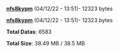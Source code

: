 [**nfs8kypm**](/data/nfs8kypm.txt) (04/12/22 - 13:51)- 12323 bytes

[**nfs8kypm**](/data/nfs8kypm.txt) (04/12/22 - 13:51)- 12323 bytes

**Total Datas**: 6583

**Total Size**: 38.49 MB / 38.5 MB